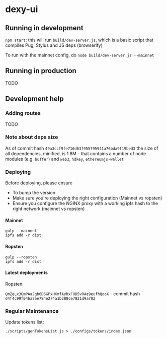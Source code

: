 # dexy-ui

## Running in development

`npm start`: this will run `build/dev-server.js`, which is a basic script that compiles Pug, Stylus and JS deps (browserify)

To run with the mainnet config, do `node build/dev-server.js --mainnet`

## Running in production

TODO


## Development help

### Adding routes

TODO



### Note about deps size

As of commit hash `49a3ccf9fe716d63f955795941a76bda9f19bed3` the size of all dependencies, minified, is 1.8M - that contains a number of node modules (e.g. `buffer`) and `web3`, `hdkey`, `ethereumjs-wallet`



### Deploying

Before deploying, please ensure

* To bump the version
* Make sure you're deploying the right configuration (Mainnet vs ropsten)
* Ensure you configure the NGINX proxy with a working ipfs hash to the right network (mainnet vs ropsten)

#### Mainnet

```
gulp --mainnet
ipfs add -r dist
 ```

#### Ropsten

```
gulp --ropsten
ipfs add -r dist
```


#### Latest deployments

Ropsten:

`QmZeLx3GmPAaJgb6D6GPxHXmfAyhxFUD5vRAe9eufhQooX` - commit hash `d4f4c99f046a2ee784e274a1b288ce7821d9a702`


### Regular Maintenance

Update tokens list:

```
./scripts/genTokensList.js > ./configs/tokens/index.json
```